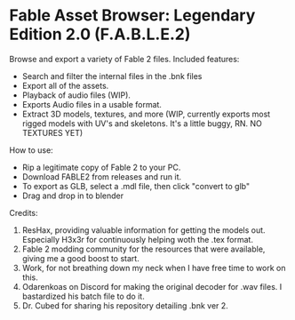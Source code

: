 # Fable Asset Browser: Legendary Edition 2.0 (F.A.B.L.E.2)

Browse and export a variety of Fable 2 files. Included features:

- Search and filter the internal files in the .bnk files
- Export all of the assets.
- Playback of audio files (WIP).
- Exports Audio files in a usable format. 
- Extract 3D models, textures, and more (WIP, currently exports most rigged models with UV's and skeletons. It's a little buggy, RN. NO TEXTURES YET)

  
How to use:
- Rip a legitimate copy of Fable 2 to your PC.
- Download FABLE2 from releases and run it.
- To export as GLB, select a .mdl file, then click "convert to glb"
- Drag and drop in to blender

Credits:
1. ResHax, providing valuable information for getting the models out. Especially H3x3r for continuously helping woth the .tex format.
2. Fable 2 modding community for the resources that were available, giving me a good boost to start.
3. Work, for not breathing down my neck when I have free time to work on this.
4. Odarenkoas on Discord for making the original decoder for .wav files. I bastardized his batch file to do it.
5. Dr. Cubed for sharing his repository detailing .bnk ver 2.